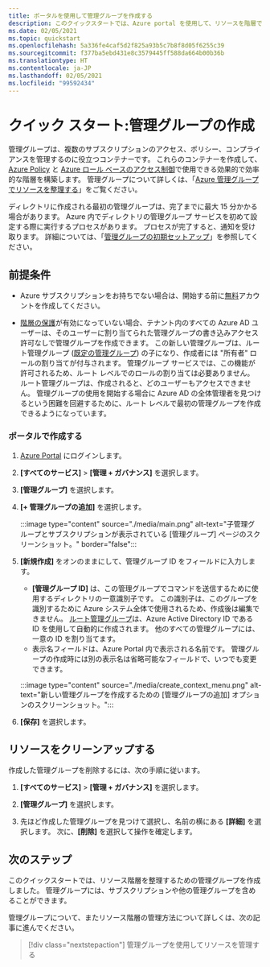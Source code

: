 ```yaml
---
title: ポータルを使用して管理グループを作成する
description: このクイックスタートでは、Azure portal を使用して、リソースを階層で整理する管理グループを作成します。
ms.date: 02/05/2021
ms.topic: quickstart
ms.openlocfilehash: 5a336fe4caf5d2f825a93b5c7b8f8d05f6255c39
ms.sourcegitcommit: f377ba5ebd431e8c3579445ff588da664b00b36b
ms.translationtype: HT
ms.contentlocale: ja-JP
ms.lasthandoff: 02/05/2021
ms.locfileid: "99592434"
---
```

# <a name="quickstart-create-a-management-group"></a>クイック スタート:管理グループの作成

管理グループは、複数のサブスクリプションのアクセス、ポリシー、コンプライアンスを管理するのに役立つコンテナーです。 これらのコンテナーを作成して、[Azure Policy](../policy/overview.md) と [Azure ロール ベースのアクセス制御](../../role-based-access-control/overview.md)で使用できる効果的で効率的な階層を構築します。 管理グループについて詳しくは、「[Azure 管理グループでリソースを整理する](overview.md)」をご覧ください。

ディレクトリに作成される最初の管理グループは、完了までに最大 15 分かかる場合があります。 Azure 内でディレクトリの管理グループ サービスを初めて設定する際に実行するプロセスがあります。 プロセスが完了すると、通知を受け取ります。 詳細については、「[管理グループの初期セットアップ](./overview.md#initial-setup-of-management-groups)」を参照してください。

## <a name="prerequisites"></a>前提条件

- Azure サブスクリプションをお持ちでない場合は、開始する前に[無料](https://azure.microsoft.com/free/)アカウントを作成してください。

- [階層の保護](./how-to/protect-resource-hierarchy.md#setting---require-authorization)が有効になっていない場合、テナント内のすべての Azure AD ユーザーは、そのユーザーに割り当てられた管理グループの書き込みアクセス許可なしで管理グループを作成できます。 この新しい管理グループは、ルート管理グループ ([既定の管理グループ](./how-to/protect-resource-hierarchy.md#setting---default-management-group)) の子になり、作成者には "所有者" ロールの割り当てが付与されます。 管理グループ サービスでは、この機能が許可されるため、ルート レベルでのロールの割り当ては必要ありません。 ルート管理グループは、作成されると、どのユーザーもアクセスできません。 管理グループの使用を開始する場合に Azure AD の全体管理者を見つけるという困難を回避するために、ルート レベルで最初の管理グループを作成できるようになっています。

### <a name="create-in-portal"></a>ポータルで作成する

1. [Azure Portal](https://portal.azure.com) にログインします。

1. **[すべてのサービス]** > **[管理 + ガバナンス]** を選択します。

1. **[管理グループ]** を選択します。

1. **[+ 管理グループの追加]** を選択します。

   :::image type="content" source="./media/main.png" alt-text="子管理グループとサブスクリプションが表示されている [管理グループ] ページのスクリーンショット。" border="false":::

1. **[新規作成]** をオンのままにして、管理グループ ID をフィールドに入力します。

   - **[管理グループ ID]** は、この管理グループでコマンドを送信するために使用するディレクトリの一意識別子です。 この識別子は、このグループを識別するために Azure システム全体で使用されるため、作成後は編集できません。 [ルート管理グループ](./overview.md#root-management-group-for-each-directory)は、Azure Active Directory ID である ID を使用して自動的に作成されます。 他のすべての管理グループには、一意の ID を割り当てます。
   - 表示名フィールドは、Azure Portal 内で表示される名前です。 管理グループの作成時には別の表示名は省略可能なフィールドで、いつでも変更できます。

   :::image type="content" source="./media/create_context_menu.png" alt-text="新しい管理グループを作成するための [管理グループの追加] オプションのスクリーンショット。":::

1. **[保存]** を選択します。

## <a name="clean-up-resources"></a>リソースをクリーンアップする

作成した管理グループを削除するには、次の手順に従います。

1. **[すべてのサービス]** > **[管理 + ガバナンス]** を選択します。

1. **[管理グループ]** を選択します。

1. 先ほど作成した管理グループを見つけて選択し、名前の横にある **[詳細]** を選択します。
   次に、**[削除]** を選択して操作を確定します。

## <a name="next-steps"></a>次のステップ

このクイックスタートでは、リソース階層を整理するための管理グループを作成しました。 管理グループには、サブスクリプションや他の管理グループを含めることができます。

管理グループについて、またリソース階層の管理方法について詳しくは、次の記事に進んでください。

> [!div class="nextstepaction"]
> 管理グループを使用してリソースを管理する